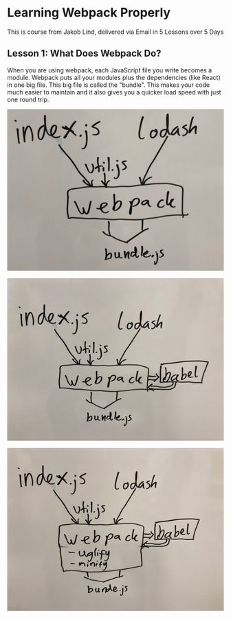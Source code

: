 # Learning Webpack Properly

This is course from Jakob Lind, delivered via Email in 5 Lessons over 5 Days

## Lesson 1: What Does Webpack Do?

When you are using webpack, each JavaScript file you write becomes a module. Webpack puts all your modules plus the dependencies (like React) in one big file. This big file is called the "bundle". This makes your code much easier to maintain and it also gives you a quicker load speed with just one round trip.

![JavaScript Compilation](images/unnamed.png)

![JavaScript Compilation With Babel](images/unnamed.jpg)

![JavaScript Compilation and Minification with Uglify, Minify and Babel](images/unnamed-1.jpg)
